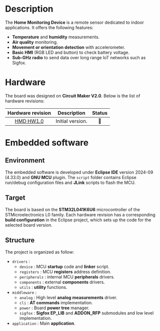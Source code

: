 # Description

The **Home Monitoring Device** is a remote sensor dedicated to indoor applications. It offers the following features:

* **Temperature** and **humidity** measurements.
* **Air quality** monitoring.
* **Movement or orientation detection** with accelerometer.
* **Basic HMI** (RGB LED and button) to check battery voltage.
* **Sub-GHz radio** to send data over long range IoT networks such as Sigfox.

# Hardware

The board was designed on **Circuit Maker V2.0**. Below is the list of hardware revisions:

| Hardware revision | Description | Status |
|:---:|:---:|:---:|
| [HMD HW1.0](https://365.altium.com/files/21353EBB-5412-4C6F-A8E0-7281AC274F13) | Initial version. | :hammer: |

# Embedded software

## Environment

The embedded software is developed under **Eclipse IDE** version 2024-09 (4.33.0) and **GNU MCU** plugin. The `script` folder contains Eclipse run/debug configuration files and **JLink** scripts to flash the MCU.

## Target

The board is based on the **STM32L041K6U6** microcontroller of the STMicroelectronics L0 family. Each hardware revision has a corresponding **build configuration** in the Eclipse project, which sets up the code for the selected board version.

## Structure

The project is organized as follow:

* `drivers` :
    * `device` : MCU **startup** code and **linker** script.
    * `registers` : MCU **registers** address definition.
    * `peripherals` : internal MCU **peripherals** drivers.
    * `components` : external **components** drivers.
    * `utils` : **utility** functions.
* `middleware` :
    * `analog` : High level **analog measurements** driver.
    * `cli` : **AT commands** implementation.
    * `power` : Board **power tree** manager.
    * `sigfox` : **Sigfox EP_LIB** and **ADDON_RFP** submodules and low level implementation.
* `application` : Main **application**.
